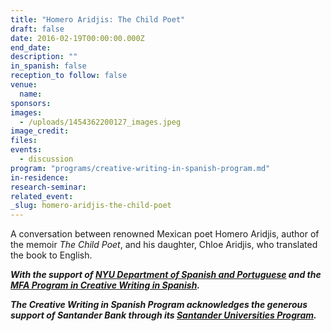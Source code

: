 ```yaml
---
title: "Homero Aridjis: The Child Poet"
draft: false
date: 2016-02-19T00:00:00.000Z
end_date:
description: ""
in_spanish: false
reception_to follow: false
venue:
  name:
sponsors:
images:
  - /uploads/1454362200127_images.jpeg
image_credit:
files:
events:
  - discussion
program: "programs/creative-writing-in-spanish-program.md"
in-residence:
research-seminar:
related_event:
_slug: homero-aridjis-the-child-poet
---
```


A conversation between renowned Mexican poet Homero Aridjis, author of the memoir _The Child Poet_, and his daughter, Chloe Aridjis, who translated the book to English.

**_With the support of [NYU Department of Spanish and Portuguese](http://spanish.as.nyu.edu/page/home) and the [MFA Program in Creative Writing in Spanish](http://cwspanish.as.nyu.edu/page/home)._**

**_The Creative Writing in Spanish Program acknowledges the generous support of Santander Bank through its [Santander Universities Program](https://www.santanderbank.com/us/universities)._**

